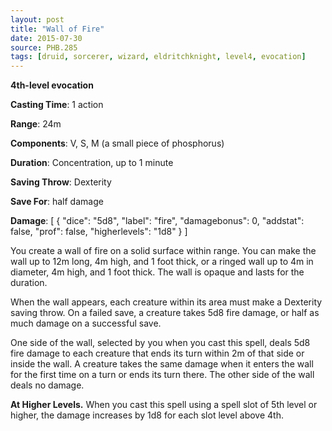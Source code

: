 ```yaml
---
layout: post
title: "Wall of Fire"
date: 2015-07-30
source: PHB.285
tags: [druid, sorcerer, wizard, eldritchknight, level4, evocation]
---
```


**4th-level evocation**

**Casting Time**: 1 action

**Range**: 24m

**Components**: V, S, M (a small piece of phosphorus)

**Duration**: Concentration, up to 1 minute

**Saving Throw**: Dexterity

**Save For**: half damage

**Damage**: [ { "dice": "5d8", "label": "fire", "damagebonus": 0, "addstat": false, "prof": false, "higherlevels": "1d8" } ]

You create a wall of fire on a solid surface within range. You can make the wall up to 12m long, 4m high, and 1 foot thick, or a ringed wall up to 4m in diameter, 4m high, and 1 foot thick. The wall is opaque and lasts for the duration.

When the wall appears, each creature within its area must make a Dexterity saving throw. On a failed save, a creature takes 5d8 fire damage, or half as much damage on a successful save.

One side of the wall, selected by you when you cast this spell, deals 5d8 fire damage to each creature that ends its turn within 2m of that side or inside the wall. A creature takes the same damage when it enters the wall for the first time on a turn or ends its turn there. The other side of the wall deals no damage.

**At Higher Levels.** When you cast this spell using a spell slot of 5th level or higher, the damage increases by 1d8 for each slot level above 4th.

